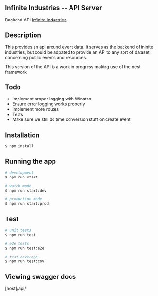 Infinite Industries -- API Server
------------

Backend API [Infinite Industries](https://infinite.industries).

## Description

This provides an api around event data. It serves as the backend of ininite industries, but could be adpated to provide
an API to any sort of dataset concerning public events and resources.

This version of the API is a work in progress making use of the nest framework

## Todo

* Implement proper logging with Winston
* Ensure error logging works properly
* Implement more routes
* Tests
* Make sure we still do time conversion stuff on create event

## Installation

```bash
$ npm install
```

## Running the app

```bash
# development
$ npm run start

# watch mode
$ npm run start:dev

# production mode
$ npm run start:prod
```

## Test

```bash
# unit tests
$ npm run test

# e2e tests
$ npm run test:e2e

# test coverage
$ npm run test:cov
```

## Viewing swagger docs

[host]/api/
